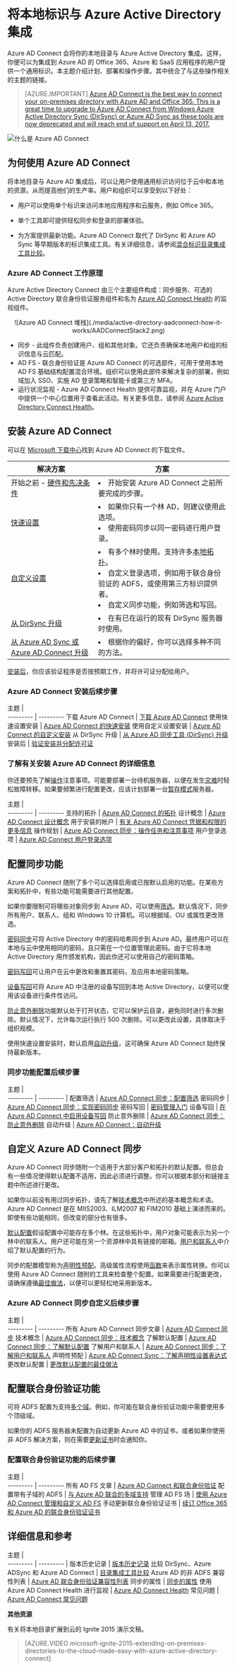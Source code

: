 <properties
	pageTitle="Azure AD Connect：将本地标识与 Azure Active Directory 集成 | Microsoft Azure"
	description="Azure AD Connect 会将你的本地目录与 Azure Active Directory 集成。这样，你便可以为集成到 Azure AD 的 Office 365、Azure 和 SaaS 应用程序提供一个通用标识。"
    keywords="Azure AD Connect 介绍, Azure AD Connect 概述, 什么是 Azure AD Connect, 安装 active directory"
	services="active-directory"
	documentationCenter=""
	authors="andkjell"
	manager="stevenpo"
	editor=""/>

<tags
	ms.service="active-directory"
	ms.workload="identity"
	ms.tgt_pltfrm="na"
	ms.devlang="na"
	ms.topic="get-started-article"
	ms.date="07/14/2016"
	ms.author="andkjell;billmath"/>

# 将本地标识与 Azure Active Directory 集成
Azure AD Connect 会将你的本地目录与 Azure Active Directory 集成。这样，你便可以为集成到 Azure AD 的 Office 365、Azure 和 SaaS 应用程序的用户提供一个通用标识。本主题介绍计划、部署和操作步骤。其中统合了与这些操作相关的主题的链接。

<!-- The hardcoded link is a workaround for campaign ids not working in acom links-->

> [AZURE.IMPORTANT] [Azure AD Connect is the best way to connect your on-premises directory with Azure AD and Office 365. This is a great time to upgrade to Azure AD Connect from Windows Azure Active Directory Sync (DirSync) or Azure AD Sync as these tools are now deprecated and will reach end of support on April 13, 2017.](https://azure.microsoft.com/documentation/articles/active-directory-aadconnect-dirsync-deprecated/?WT.mc_id=DirSyncDepACOM)

![什么是 Azure AD Connect](./media/active-directory-aadconnect/arch.png)

## 为何使用 Azure AD Connect
将本地目录与 Azure AD 集成后，可以让用户使用通用标识访问位于云中和本地的资源，从而提高他们的生产率。用户和组织可以享受到以下好处：

- 用户可以使用单个标识来访问本地应用程序和云服务，例如 Office 365。

- 单个工具即可提供轻松同步和登录的部署体验。

- 为方案提供最新功能。Azure AD Connect 取代了 DirSync 和 Azure AD Sync 等早期版本的标识集成工具。有关详细信息，请参阅[混合标识目录集成工具比较](active-directory-hybrid-identity-design-considerations-tools-comparison.md)。


### Azure AD Connect 工作原理
Azure Active Directory Connect 由三个主要组件构成：同步服务、可选的 Active Directory 联合身份验证服务组件和名为 [Azure AD Connect Health](active-directory-aadconnect-health.md) 的监视组件。

<center>![Azure AD Connect 堆栈](./media/active-directory-aadconnect-how-it-works/AADConnectStack2.png) </center>

- 同步 - 此组件负责创建用户、组和其他对象。它还负责确保本地用户和组的标识信息与云匹配。
- AD FS - 联合身份验证是 Azure AD Connect 的可选部件，可用于使用本地 AD FS 基础结构配置混合环境。组织可以使用此部件来解决复杂的部署，例如域加入 SSO、实施 AD 登录策略和智能卡或第三方 MFA。
- 运行状况监视 - Azure AD Connect Health 提供可靠监视，并在 Azure 门户中提供一个中心位置用于查看此活动。有关更多信息，请参阅 [Azure Active Directory Connect Health](active-directory-aadconnect-health.md)。

## 安装 Azure AD Connect

可以在 [Microsoft 下载中心](http://go.microsoft.com/fwlink/?LinkId=615771)找到 Azure AD Connect 的下载文件。


解决方案 | 方案
----- | ----- |
开始之前 - [硬件和先决条件](active-directory-aadconnect-prerequisites.md) | <li>开始安装 Azure AD Connect 之前所要完成的步骤。</li>
[快速设置](active-directory-aadconnect-get-started-express.md) | <li>如果你只有一个林 AD，则建议使用此选项。</li> <li>使用密码同步以同一密码进行用户登录。</li>
[自定义设置](active-directory-aadconnect-get-started-custom.md) | <li>有多个林时使用。支持许多[本地拓扑](active-directory-aadconnect-topologies.md)。</li> <li>自定义登录选项，例如用于联合身份验证的 ADFS，或使用第三方标识提供者。</li> <li>自定义同步功能，例如筛选和写回。</li>
[从 DirSync 升级](active-directory-aadconnect-dirsync-upgrade-get-started.md) | <li>在有已在运行的现有 DirSync 服务器时使用。</li>
[从 Azure AD Sync 或 Azure AD Connect 升级](active-directory-aadconnect-upgrade-previous-version.md)| <li>根据你的偏好，你可以选择多种不同的方法。</li>


[安装后](active-directory-aadconnect-whats-next.md)，你应该验证程序是否按预期工作，并将许可证分配给用户。

### Azure AD Connect 安装后续步骤

主题 |  
--------- | ---------
下载 Azure AD Connect | [下载 Azure AD Connect](http://go.microsoft.com/fwlink/?LinkId=615771)
使用快速设置安装 | [Azure AD Connect 的快速安装](active-directory-aadconnect-get-started-express.md)
使用自定义设置安装 | [Azure AD Connect 的自定义安装](active-directory-aadconnect-get-started-custom.md)
从 DirSync 升级 | [从 Azure AD 同步工具 (DirSync) 升级](active-directory-aadconnect-dirsync-upgrade-get-started.md)
安装后 | [验证安装并分配许可证](active-directory-aadconnect-whats-next.md)

### 了解有关安装 Azure AD Connect 的详细信息

你还要预先了解[操作](active-directory-aadconnectsync-operations.md)注意事项。可能要部署一台待机服务器，以便在发生[灾难](active-directory-aadconnectsync-operations.md#disaster-recovery)时轻松故障转移。如果要频繁进行配置更改，应该计划部署一台[暂存模式](active-directory-aadconnectsync-operations.md#staging-mode)服务器。

主题 |  
--------- | ---------
支持的拓扑 | [Azure AD Connect 的拓扑](active-directory-aadconnect-topologies.md)
设计概念 | [Azure AD Connect 设计概念](active-directory-aadconnect-design-concepts.md)
用于安装的帐户 | [有关 Azure AD Connect 凭据和权限的更多信息](active-directory-aadconnect-accounts-permissions.md)
操作规划 | [Azure AD Connect 同步：操作任务和注意事项](active-directory-aadconnectsync-operations.md)
用户登录选项 | [Azure AD Connect 用户登录选项](active-directory-aadconnect-user-signin.md)

## 配置同步功能
Azure AD Connect 随附了多个可以选择启用或已按默认启用的功能。在某些方案和拓扑中，有些功能可能需要进行其他配置。

如果你要限制可将哪些对象同步到 Azure AD，可以使用[筛选](active-directory-aadconnectsync-configure-filtering.md)。默认情况下，同步所有用户、联系人、组和 Windows 10 计算机。可以根据域、OU 或属性更改筛选。

[密码同步](active-directory-aadconnectsync-implement-password-synchronization.md)可将 Active Directory 中的密码哈希同步到 Azure AD。最终用户可以在本地与云中使用相同的密码，且只需在一个位置管理此密码。由于它将本地 Active Directory 用作颁发机构，因此你还可以使用自己的密码策略。

[密码写回](active-directory-passwords-getting-started.md)可让用户在云中更改和重置其密码，及应用本地密码策略。

[设备写回](active-directory-aadconnect-feature-device-writeback.md)可将 Azure AD 中注册的设备写回到本地 Active Directory，以便可以使用该设备进行条件性访问。

[防止意外删除](active-directory-aadconnectsync-feature-prevent-accidental-deletes.md)功能默认处于打开状态，它可以保护云目录，避免同时进行多次删除。默认情况下，允许每次运行执行 500 次删除。可以更改此设置，具体取决于组织规模。

使用快速设置安装时，默认启用[自动升级](active-directory-aadconnect-feature-automatic-upgrade.md)，这可确保 Azure AD Connect 始终保持最新版本。

### 同步功能配置后续步骤

主题 |  
--------- | --------- |
配置筛选 | [Azure AD Connect 同步：配置筛选](active-directory-aadconnectsync-configure-filtering.md)
密码同步 | [Azure AD Connect 同步：实现密码同步](active-directory-aadconnectsync-implement-password-synchronization.md)
密码写回 | [密码管理入门](active-directory-passwords-getting-started.md)
设备写回 | [在 Azure AD Connect 中启用设备写回](active-directory-aadconnect-feature-device-writeback.md)
防止意外删除 | [Azure AD Connect 同步：防止意外删除](active-directory-aadconnectsync-feature-prevent-accidental-deletes.md)
自动升级 | [Azure AD Connect：自动升级](active-directory-aadconnect-feature-automatic-upgrade.md)

## 自定义 Azure AD Connect 同步
Azure AD Connect 同步随附一个适用于大部分客户和拓扑的默认配置。但总会有一些情况使得默认配置不适用，因此必须进行调整。你可以根据本部分和链接主题中所述进行更改。

如果你以前没有用过同步拓扑，请先了解[技术概念](active-directory-aadconnectsync-technical-concepts.md)中所述的基本概念和术语。Azure AD Connect 是在 MIIS2003、ILM2007 和 FIM2010 基础上演进而来的。即使有些功能相同，但改变的部分也有很多。

[默认配置](active-directory-aadconnectsync-understanding-default-configuration.md)假设配置中可能存在多个林。在这些拓扑中，用户对象可能表示为另一个林中的联系人。用户还可能在另一个资源林中具有链接的邮箱。[用户和联系人](active-directory-aadconnectsync-understanding-users-and-contacts.md)中介绍了默认配置的行为。

同步的配置模型称为[声明性预配](active-directory-aadconnectsync-understanding-declarative-provisioning-expressions.md)。高级属性流程使用[函数](active-directory-aadconnectsync-functions-reference.md)来表示属性转换。你可以使用 Azure AD Connect 随附的工具来检查整个配置。如果需要进行配置更改，请确保遵循[最佳做法](active-directory-aadconnectsync-best-practices-changing-default-configuration.md)，以便可以更轻松地采用新版本。

### Azure AD Connect 同步自定义后续步骤

主题 |  
--------- | ---------
所有 Azure AD Connect 同步文章 | [Azure AD Connect 同步](active-directory-aadconnectsync-whatis.md)
技术概念 | [Azure AD Connect 同步：技术概念](active-directory-aadconnectsync-technical-concepts.md)
了解默认配置 | [Azure AD Connect 同步：了解默认配置](active-directory-aadconnectsync-understanding-default-configuration.md)
了解用户和联系人 | [Azure AD Connect 同步：了解用户和联系人](active-directory-aadconnectsync-understanding-users-and-contacts.md)
声明性预配 | [Azure AD Connect Sync：了解声明性设置表达式](active-directory-aadconnectsync-understanding-declarative-provisioning-expressions.md)
更改默认配置 | [更改默认配置的最佳做法](active-directory-aadconnectsync-best-practices-changing-default-configuration.md)

## 配置联合身份验证功能
可将 ADFS 配置为支持[多个域](active-directory-aadconnect-multiple-domains.md)。例如，你可能在联合身份验证功能中需要使用多个顶级域。

如果你的 ADFS 服务器未配置为自动更新 Azure AD 中的证书，或者如果你使用非 ADFS 解决方案，则在需要[更新证书](active-directory-aadconnect-o365-certs.md)时会通知你。

### 配置联合身份验证功能的后续步骤

主题 |  
--------- | ---------
所有 AD FS 文章 | [Azure AD Connect 和联合身份验证](active-directory-aadconnectfed-whatis.md)
配置带有子域的 ADFS | [与 Azure AD 联合的多域支持](active-directory-aadconnect-multiple-domains.md)
管理 AD FS 场 | [使用 Azure AD Connect 管理和自定义 AD FS](active-directory-aadconnect-federation-management.md)
手动更新联合身份验证证书 | [续订 Office 365 和 Azure AD 的联合身份验证证书](active-directory-aadconnect-o365-certs.md)

## 详细信息和参考

主题 |  
--------- | --------- |
版本历史记录 | [版本历史记录](active-directory-aadconnect-version-history.md)
比较 DirSync、Azure ADSync 和 Azure AD Connect | [目录集成工具比较](active-directory-hybrid-identity-design-considerations-tools-comparison.md)
Azure AD 的非 ADFS 兼容性列表 | [Azure AD 联合身份验证兼容性列表](active-directory-aadconnect-federation-compatibility.md)
同步的属性 | [同步的属性](active-directory-aadconnectsync-attributes-synchronized.md)
使用 Azure AD Connect Health 进行监视 | [Azure AD Connect Health](active-directory-aadconnect-health.md)
常见问题 | [Azure AD Connect 常见问题](active-directory-aadconnect-faq.md)


**其他资源**


有关将本地目录扩展到云的 Ignite 2015 演示文稿。

>[AZURE.VIDEO microsoft-ignite-2015-extending-on-premises-directories-to-the-cloud-made-easy-with-azure-active-directory-connect]

<!---HONumber=AcomDC_0921_2016-->